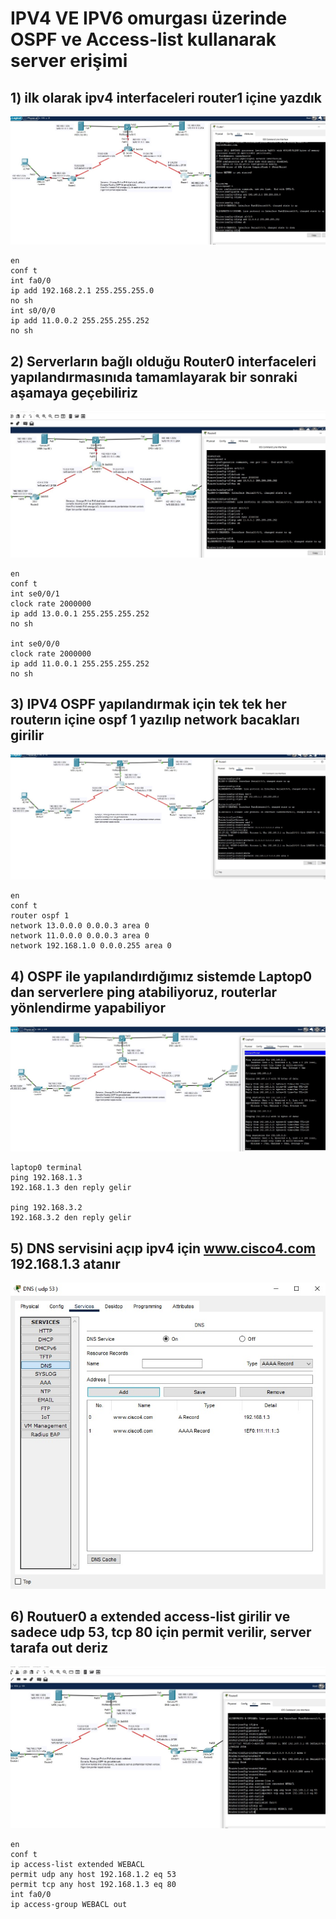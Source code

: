 # IPV4 VE IPV6 omurgası üzerinde OSPF ve Access-list kullanarak server erişimi

## 1) ilk olarak ipv4 interfaceleri router1 içine yazdık
![interfaceİlk](https://github.com/X7pros/ProjeGiris/blob/main/Bitirme%20resimler/1interfaceler.jpg)

```
en 
conf t
int fa0/0 
ip add 192.168.2.1 255.255.255.0  
no sh 
int s0/0/0 
ip add 11.0.0.2 255.255.255.252 
no sh 
```
## 2) Serverların bağlı olduğu Router0 interfaceleri yapılandırmasınıda tamamlayarak bir sonraki aşamaya geçebiliriz
![interfaceiki](https://github.com/X7pros/ProjeGiris/blob/main/Bitirme%20resimler/2interfaceler.jpg)
```
en
conf t
int se0/0/1
clock rate 2000000
ip add 13.0.0.1 255.255.255.252
no sh

int se0/0/0
clock rate 2000000
ip add 11.0.0.1 255.255.255.252
no sh

```
## 3) IPV4 OSPF yapılandırmak için tek tek her routerın içine ospf 1 yazılıp network bacakları girilir
![ospfipv4](https://github.com/X7pros/ProjeGiris/blob/main/Bitirme%20resimler/3ipv4%20ospf%20tamam.jpg)
```
en
conf t
router ospf 1
network 13.0.0.0 0.0.0.3 area 0
network 11.0.0.0 0.0.0.3 area 0
network 192.168.1.0 0.0.0.255 area 0

```
## 4) OSPF ile yapılandırdığımız sistemde Laptop0 dan serverlere ping atabiliyoruz, routerlar yönlendirme yapabiliyor
![pingV4](https://github.com/X7pros/ProjeGiris/blob/main/Bitirme%20resimler/4ipv4%20ospf_pingTestiTamam.jpg)
```
laptop0 terminal
ping 192.168.1.3
192.168.1.3 den reply gelir

ping 192.168.3.2
192.168.3.2 den reply gelir
```
## 5) DNS servisini açıp ipv4 için www.cisco4.com 192.168.1.3 atanır
![DNS1](https://github.com/X7pros/ProjeGiris/blob/main/Bitirme%20resimler/93DNS.jpg)

## 6) Routuer0 a extended access-list girilir ve sadece udp 53, tcp 80 için permit verilir, server tarafa out deriz
![ACL4](https://github.com/X7pros/ProjeGiris/blob/main/Bitirme%20resimler/5ipv4ACLpermit_dns.jpg)
```
en
conf t
ip access-list extended WEBACL
permit udp any host 192.168.1.2 eq 53
permit tcp any host 192.168.1.3 eq 80
int fa0/0
ip access-group WEBACL out
```

